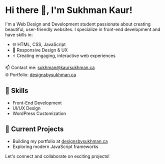 # Hi there 👋, I'm Sukhman Kaur!

I'm a Web Design and Development student passionate about creating beautiful, user-friendly websites. I specialize in front-end development and have skills in:
- 🌐 HTML, CSS, JavaScript
- 🎨 Responsive Design & UX
- ⚡ Creating engaging, interactive web experiences

📫 Contact me: [sukhman@kaursukhman.ca](mailto:info@designsbysukhman.com)  
🌐 Portfolio: [designsbysukhman.ca](https://designsbysukhman.com)

## 🌟 Skills
- Front-End Development
- UI/UX Design
- WordPress Customization

## 🚀 Current Projects
- Building my portfolio at [designsbysukhman.ca](https://designsbysukhman.com)
- Exploring modern JavaScript frameworks

Let's connect and collaborate on exciting projects!
